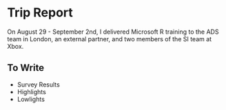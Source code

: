 Trip Report
============

On August 29 - September 2nd, I delivered Microsoft R training to the ADS team in London, an external partner, and two members of the SI team at Xbox.


## To Write

+ Survey Results
+ Highlights
+ Lowlights